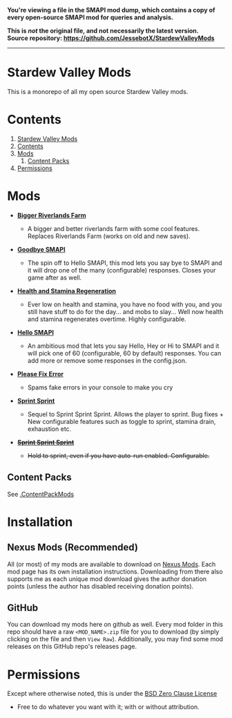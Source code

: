 **You're viewing a file in the SMAPI mod dump, which contains a copy of every open-source SMAPI mod
for queries and analysis.**

**This is _not_ the original file, and not necessarily the latest version.**  
**Source repository: https://github.com/JessebotX/StardewValleyMods**

----

# Stardew Valley Mods
This is a monorepo of all my open source Stardew Valley mods.

# Contents
1. [Stardew Valley Mods](#stardew-valley-mods)
2. [Contents](#contents)
3. [Mods](#mods)
	1. [Content Packs](#content-packs)
4. [Permissions](#permissions)

# Mods
- **[Bigger Riverlands Farm](https://www.nexusmods.com/stardewvalley/mods/3025)**
    - A bigger and better riverlands farm with some cool features. Replaces Riverlands Farm (works on old and new saves).

- **[Goodbye SMAPI](https://www.nexusmods.com/stardewvalley/mods/6514)**
    - The spin off to Hello SMAPI, this mod lets you say bye to SMAPI and it will drop one of the many (configurable) responses. Closes your game after as well. 

- **[Health and Stamina Regeneration](https://www.nexusmods.com/stardewvalley/mods/3207)**
    - Ever low on health and stamina, you have no food with you, and you still have stuff to do for the day... and mobs to slay... Well now health and stamina regenerates overtime. Highly configurable.

- **[Hello SMAPI](https://www.nexusmods.com/stardewvalley/mods/4483)**
    - An ambitious mod that lets you say Hello, Hey or Hi to SMAPI and it will pick one of 60 (configurable, 60 by default) responses. You can add more or remove some responses in the config.json.

- **[Please Fix Error](https://www.nexusmods.com/stardewvalley/mods/6492)**
    - Spams fake errors in your console to make you cry

- **[Sprint Sprint](https://www.nexusmods.com/stardewvalley/mods/4778)**
    - Sequel to Sprint Sprint Sprint. Allows the player to sprint. Bug fixes + New configurable features such as toggle to sprint, stamina drain, exhaustion etc.

- ~~**[Sprint Sprint Sprint](https://www.nexusmods.com/stardewvalley/mods/3294)**~~
    - ~~Hold to sprint, even if you have auto-run enabled. Configurable.~~

## Content Packs
See [.ContentPackMods](.ContentPackMods)

# Installation
## Nexus Mods (Recommended)
All (or most) of my mods are available to download on [Nexus Mods](https://www.nexusmods.com/stardewvalley). Each mod page has its own installation instructions. Downloading from there also supports me as each unique mod download gives the author donation points (unless the author has disabled receiving donation points).

## GitHub
You can download my mods here on github as well. Every mod folder in this repo should have a raw `<MOD_NAME>.zip` file for you to download (by simply clicking on the file and then `View Raw`). Additionally, you may find some mod releases on this GitHub repo's releases page.

# Permissions
Except where otherwise noted, this is under the [BSD Zero Clause License](./LICENSE)
- Free to do whatever you want with it; with or without attribution.
